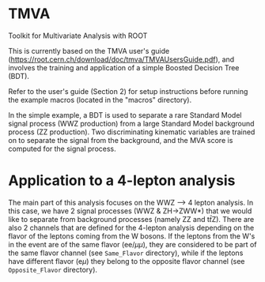 # TMVA
Toolkit for Multivariate Analysis with ROOT

This is currently based on the TMVA user's guide (https://root.cern.ch/download/doc/tmva/TMVAUsersGuide.pdf), and involves the training and application of a simple Boosted Decision Tree (BDT).

Refer to the user's guide (Section 2) for setup instructions before running the example macros (located in the "macros" directory).

In the simple example, a BDT is used to separate a rare Standard Model signal process (WWZ production) from a large Standard Model background process (ZZ production).
Two discriminating kinematic variables are trained on to separate the signal from the background, and the MVA score is computed for the signal process.

# Application to a 4-lepton analysis

The main part of this analysis focuses on the WWZ --> 4 lepton analysis. In this case, we have 2 signal processes (WWZ & ZH->ZWW*) that we would like to separate from background processes (namely ZZ and t$\bar{t}$Z). 
There are also 2 channels that are defined for the 4-lepton analysis depending on the flavor of the leptons coming from the W bosons. If the leptons from the W's in the event are of the same flavor (ee/$\mu\mu$), they
are considered to be part of the same flavor channel (see `Same_Flavor` directory), while if the leptons have different flavor (e$\mu$) they belong to the opposite flavor channel (see `Opposite_Flavor` directory).

